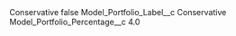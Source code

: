 <?xml version="1.0" encoding="UTF-8"?>
<CustomMetadata xmlns="http://soap.sforce.com/2006/04/metadata" xmlns:xsi="http://www.w3.org/2001/XMLSchema-instance" xmlns:xsd="http://www.w3.org/2001/XMLSchema">
    <label>Conservative</label>
    <protected>false</protected>
    <values>
        <field>Model_Portfolio_Label__c</field>
        <value xsi:type="xsd:string">Conservative</value>
    </values>
    <values>
        <field>Model_Portfolio_Percentage__c</field>
        <value xsi:type="xsd:double">4.0</value>
    </values>
</CustomMetadata>

